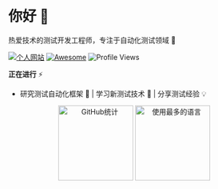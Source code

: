 # 你好 👋

热爱技术的测试开发工程师，专注于自动化测试领域 🚀

[![个人网站](https://img.shields.io/badge/Website-ktovoz.com-F75C7E?style=flat-square&logo=firefox&logoColor=white)](https://ktovoz.com)
[![Awesome](https://cdn.rawgit.com/sindresorhus/awesome/d7305f38d29fed78fa85652e3a63e154dd8e8829/media/badge.svg)](https://ktovoz.com)
![Profile Views](https://komarev.com/ghpvc/?username=ktovoz&style=flat-square&color=F75C7E)

**正在进行** ⚡
- 研究测试自动化框架 🔭 | 学习新测试技术 🌱 | 分享测试经验 💡

<div align="center">
  <img height="150" src="https://github-readme-stats.vercel.app/api?username=ktovoz&show_icons=true&theme=radical" alt="GitHub统计" />
  <img height="150" src="https://github-readme-stats.vercel.app/api/top-langs/?username=ktovoz&layout=compact&theme=radical" alt="使用最多的语言" />
</div>

